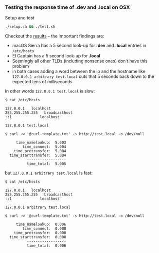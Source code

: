 ### Testing the response time of .dev and .local on OSX

Setup and test

```sh
./setup.sh && ./test.sh
```

Checkout the [results](results) – the important findings are:

- macOS Sierra has a 5 second look-up for **.dev** and **.local** entries in `/etc/hosts`
- El Captain has a 5 second look-up for **.local**
- Seemingly all other TLDs (including nonsense ones) don't have this problem
- in both cases adding a word between the ip and the hostname like `127.0.0.1 arbitrary test.local` cuts that 5 seconds back down to the expected tens of milliseconds

In other words `127.0.0.1 test.local` is slow:

```
$ cat /etc/hosts

127.0.0.1   localhost
255.255.255.255   broadcasthost
::1             localhost

127.0.0.1 test.local

$ curl -w '@curl-template.txt' -s http://test.local -o /dev/null

     time_namelookup:  5.003
        time_connect:  5.004
    time_pretransfer:  5.004
  time_starttransfer:  5.004
          ------------------
          time_total:  5.005
```

but `127.0.0.1 arbitrary test.local` is fast:

```
$ cat /etc/hosts

127.0.0.1   localhost
255.255.255.255   broadcasthost
::1             localhost

127.0.0.1 arbitrary test.local

$ curl -w '@curl-template.txt' -s http://test.local -o /dev/null

     time_namelookup:  0.006
        time_connect:  0.000
    time_pretransfer:  0.000
  time_starttransfer:  0.000
          ------------------
          time_total:  0.006
```

